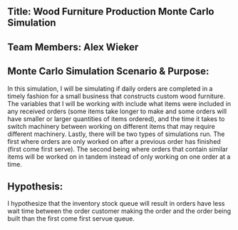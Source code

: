 ## Title: Wood Furniture Production Monte Carlo Simulation

## Team Members: Alex Wieker

## Monte Carlo Simulation Scenario & Purpose: 
In this simulation, I will be simulating if daily orders are completed in a timely fashion for a small business that constructs custom wood furniture. The variables that I will be working with include what items were included in any received orders (some items take longer to make and some orders will have smaller or larger quantities of items ordered), and the time it takes to switch machinery between working on different items that may require different machinery. Lastly, there will be two types of simulations run. The first where orders are only worked on after a previous order has finished (first come first serve). The second being where orders that contain similar items will be worked on in tandem instead of only working on one order at a time. 

## Hypothesis: 
I hypothesize that the inventory stock queue will result in orders have less wait time between the order customer making the order and the order being built than the first come first servue queue.  
